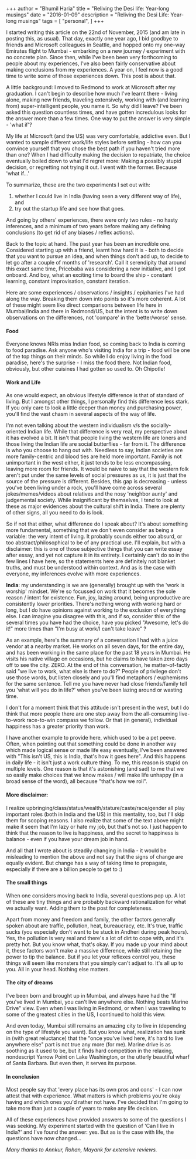 +++
author = "Bhumil Haria"
title = "Reliving the Desi life: Year-long musings"
date = "2016-01-09"
description = "Reliving the Desi Life: Year-long musings"
tags = [
    "personal",
]
+++

I started writing this article on the 22nd of November, 2015 (and am late in posting this, as usual).
That day, exactly one year ago, I bid goodbye to friends and Microsoft colleagues in Seattle, and 
hopped onto my one-way Emirates flight to Mumbai - embarking on a new journey / experiment with no 
concrete plan. Since then, while I've been been very forthcoming to people about my experiences, 
I've also been fairly conservative about making conclusions from my experiences. A year on, I feel 
now is a good time to write some of those experiences down. This post is about that.

A little background: I moved to Redmond to work at Microsoft after my graduation.
I can't begin to describe how much I've learnt there - living alone, making new friends, traveling
extensively, working with (and learning from) super-intelligent people, you name it. So why did I
leave? I've been asked this question countless times, and have gotten incredulous looks for the answer
more than a few times. One way to put the answer is very simple - 'what if'?


My life at Microsoft (and the US) was very comfortable, addictive even. But I wanted to sample
different work/life styles before settling - how can you convince yourself that you chose the
best path if you haven't tried more than one? When I had difficulty making the decision to repatriate,
the choice eventually boiled down to what I'd regret more: Making a possibly stupid decision, or
regretting not trying it out. I went with the former. Because 'what if...'


To summarize, these are the two experiments I set out with:
1. whether I could live in India (having seen a very different way of life), and
1. try out the startup life and see how that goes.

And going by others' experiences, there were only two rules - no hasty inferences, and a minimum
of two years before making any defining conclusions (to get rid of any biases / reflex actions).

Back to the topic at hand. The past year has been an incredible one. Considered starting up with
a friend, learnt how hard it is - both to decide that you want to pursue an idea, and when things
don't add up, to decide to let go after a couple of months of 'research'. Call it serendipity that
around this exact same time, Pricebaba was considering a new initiative, and I got onboard. And boy,
what an exciting time to board the ship - constant learning, constant improvisation, constant iteration.


Here are some experiences / observations / insights / epiphanies I've had along the way.
Breaking them down into points so it's more coherent. A lot of these might seem like direct
comparisons between life here in Mumbai/India and there in Redmond/US, but the intent is to
write down observations on the differences, not 'compare' in the 'better/worse' sense.

#### Food
Everyone knows NRIs miss Indian food, so coming back to India is coming to food paradise.
Ask anyone who's visiting India for a trip - food will be one of the top things on their minds.
So while I do enjoy living in the food paradise, here's the surprise - I miss the food there.
Not Indian food, obviously, but other cuisines I had gotten so used to. Oh Chipotle!


#### Work and Life
As one would expect, an obvious lifestyle difference is that of standard of living.
But I amongst other things, I personally find this difference less stark. If you only care to
look a little deeper than money and purchasing power, you'll find the vast chasm in several
aspects of the way of life.

I'm not even talking about the western individualism v/s the socially-oriented Indian life.
While that difference is very real, my perspective about it has evolved a bit. It isn't that people
living the western life are loners and those living the Indian life are social butterflies - far
from it. The difference is who you choose to hang out with. Needless to say, Indian societies
are more family-centric and blood ties are held more important. Family is not unimportant in the
west either, it just tends to be less encompassing, leaving more room for friends. It would be
naive to say that the western folk aren't put under the same levels of social pressures as us,
it is just that the source of the pressure is different. Besides, this gap is decreasing - unless
you've been living under a rock, you'll have come across several jokes/memes/videos about relatives
and the nosy 'neighbor aunty' and judgemental society. While insignificant by themselves, I tend to
look at these as major evidences about the cultural shift in India. There are plenty of other signs,
all you need to do is look.


So if not that either, what difference do I speak about? It's about something more fundamental,
something that we don't even consider as being a variable: the very intent of living. It probably
sounds either too absurd, or too abstract/philosophical to be of any practical use. I'll explain,
but with a disclaimer: this is one of those subjective things that you can write essay after essay,
and yet not capture it in its entirety. I certainly can't do so in the few lines I have here, so
the statements here are definitely not blanket truths, and must be understood within context.
And as is the case with everyone, my inferences evolve with more experiences.


**India**: my understanding is we are (generally) brought up with the 'work is worship' mindset.
We're so focussed on work that it becomes the sole reason / intent for existence. Fun, joy,
lazing around, being unproductive are consistently lower priorities. There's nothing wrong with
working hard or long, but I do have opinions against working to the exclusion of everything else.
I can imagine you disagree with this, and if so, consider this: of the several times you have had
the choice, have you picked "Awesome, let's do it!" more times than "I'm busy at work/I can't take
leave" ?

As an example, here's the summary of a conversation I had with a juice vendor at a nearby market.
He works on all seven days, for the entire day, and has been working in the same place for the past
18 years in Mumbai. He visits his native village on occasions, but he claims to have taken zero days
off to see the city. ZERO. At the end of this conversation, he matter-of-factly said "we live to work,
what else is there to do?" People of privilege don't use those words, but listen closely and you'll
find metaphors / euphemisms for the same sentence. Tell me you have never had close friends/family
tell you 'what will you do in life?' when you've been lazing around or wasting time.

I don't for a moment think that this attitude isn't present in the west, but I do think that more
people there are one step away from the all-consuming live-to-work race-to-win compass we follow.
Or that (in general), individual happiness has a greater priority than work.

I have another example to provide here, which used to be a pet peeve. Often, when pointing out that
something could be done in another way which made logical sense or made life easy eventually, I've
been answered with "This isn't US, this is India, that's how it goes here". And this happens in
daily life - it isn't just a work culture thing. To me, this reason is stupid on multiple levels.
One reason is that it's astonishing (and sad) to me that we so easily make choices that we know
makes / will make life unhappy (in a broad sense of the word), all because "that's how we roll".


#### More disclaimer:
I realize upbringing/class/status/wealth/stature/caste/race/gender all play important roles
(both in India and the US)  in this mentality, too, but I'll skip them for scoping reasons.
I also realize that some of the text above might make it seem that I'm lazy or hate my job, but
that's not so. I just happen to think that the reason to live is happiness, and the secret to
happiness is balance - even if you have your dream job in hand.

And all that I wrote about is steadily changing in India - it would be misleading to mention
the above and not say that the signs of change are equally evident. But change has a way of
taking time to propagate, especially if there are a billion people to get to :)

#### The small things
When one considers moving back to India, several questions pop up. A lot of these are tiny
things and are probably backward rationalization for what we actually want. Adding them to
the post for completeness.

Apart from money and freedom and family, the other factors generally spoken about are traffic,
pollution, heat, bureaucracy, etc. It's true, traffic sucks (you especially don't want to be
stuck in Andheri during peak hours). Yes, the pollution is very real and there's a lot of dirt
to cope with, and it's pretty hot. But you know what, that's okay. If you made up your mind about
it, these factors won't make a massive difference, while still retaining the power to tip the balance.
But if you let your reflexes control you, these things will seem like monsters that you simply can't
adjust to. It's all up to you. All in your head. Nothing else matters.

#### The city of dreams
I've been born and brought up in Mumbai, and always have had the "If you've lived in Mumbai, you
can't live anywhere else. Nothing beats Marine Drive" view. Even when I was living in Redmond,
or when I was traveling to some of the greatest cities in the US, I continued to hold this view.

And even today, Mumbai still remains an amazing city to live in (depending on the type of
lifestyle you want). But you know what, realization has sunk in (with great reluctance)
that the "once you've lived here, it's hard to live anywhere else" part is not true any more (for me).
Marine drive is as soothing as it used to be, but it finds hard competition in the relaxing,
nondescript Yarrow Point on Lake Washington, or the utterly beautiful wharf of Santa Barbara.
But even then, it serves its purpose.

#### In conclusion
Most people say that 'every place has its own pros and cons' - I can now attest that with experience.
What matters is which problems you're okay having and which ones you'd rather not have. I've decided
that I'm going to take more than just a couple of years to make any life decision.

All of these experiences have provided answers to some of the questions I was seeking. My experiment
started with the question of 'Can I live in India?' and I've found the answer: yes. But as is the case
with life, the questions have now changed...

_Many thanks to Annkur, Rohan, Mayank for extensive reviews._
